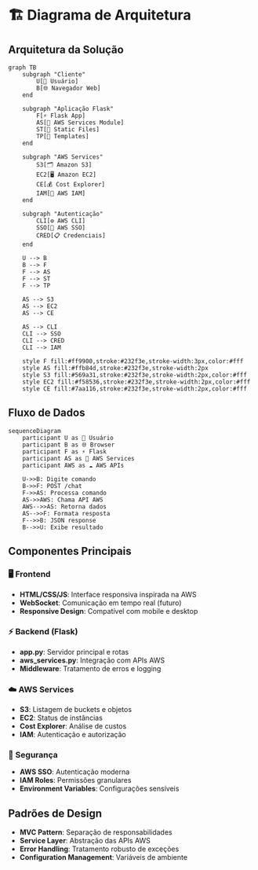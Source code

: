 # 🏗️ Diagrama de Arquitetura

## Arquitetura da Solução

```mermaid
graph TB
    subgraph "Cliente"
        U[👤 Usuário]
        B[🌐 Navegador Web]
    end
    
    subgraph "Aplicação Flask"
        F[⚡ Flask App]
        AS[🔧 AWS Services Module]
        ST[📁 Static Files]
        TP[📄 Templates]
    end
    
    subgraph "AWS Services"
        S3[🗂️ Amazon S3]
        EC2[🖥️ Amazon EC2]
        CE[💰 Cost Explorer]
        IAM[🔐 AWS IAM]
    end
    
    subgraph "Autenticação"
        CLI[⚙️ AWS CLI]
        SSO[🔑 AWS SSO]
        CRED[📋 Credenciais]
    end
    
    U --> B
    B --> F
    F --> AS
    F --> ST
    F --> TP
    
    AS --> S3
    AS --> EC2
    AS --> CE
    
    AS --> CLI
    CLI --> SSO
    CLI --> CRED
    CLI --> IAM
    
    style F fill:#ff9900,stroke:#232f3e,stroke-width:3px,color:#fff
    style AS fill:#ffb84d,stroke:#232f3e,stroke-width:2px
    style S3 fill:#569a31,stroke:#232f3e,stroke-width:2px,color:#fff
    style EC2 fill:#f58536,stroke:#232f3e,stroke-width:2px,color:#fff
    style CE fill:#7aa116,stroke:#232f3e,stroke-width:2px,color:#fff
```

## Fluxo de Dados

```mermaid
sequenceDiagram
    participant U as 👤 Usuário
    participant B as 🌐 Browser
    participant F as ⚡ Flask
    participant AS as 🔧 AWS Services
    participant AWS as ☁️ AWS APIs
    
    U->>B: Digite comando
    B->>F: POST /chat
    F->>AS: Processa comando
    AS->>AWS: Chama API AWS
    AWS-->>AS: Retorna dados
    AS-->>F: Formata resposta
    F-->>B: JSON response
    B-->>U: Exibe resultado
```

## Componentes Principais

### 🖥️ Frontend
- **HTML/CSS/JS**: Interface responsiva inspirada na AWS
- **WebSocket**: Comunicação em tempo real (futuro)
- **Responsive Design**: Compatível com mobile e desktop

### ⚡ Backend (Flask)
- **app.py**: Servidor principal e rotas
- **aws_services.py**: Integração com APIs AWS
- **Middleware**: Tratamento de erros e logging

### ☁️ AWS Services
- **S3**: Listagem de buckets e objetos
- **EC2**: Status de instâncias
- **Cost Explorer**: Análise de custos
- **IAM**: Autenticação e autorização

### 🔐 Segurança
- **AWS SSO**: Autenticação moderna
- **IAM Roles**: Permissões granulares
- **Environment Variables**: Configurações sensíveis

## Padrões de Design

- **MVC Pattern**: Separação de responsabilidades
- **Service Layer**: Abstração das APIs AWS
- **Error Handling**: Tratamento robusto de exceções
- **Configuration Management**: Variáveis de ambiente